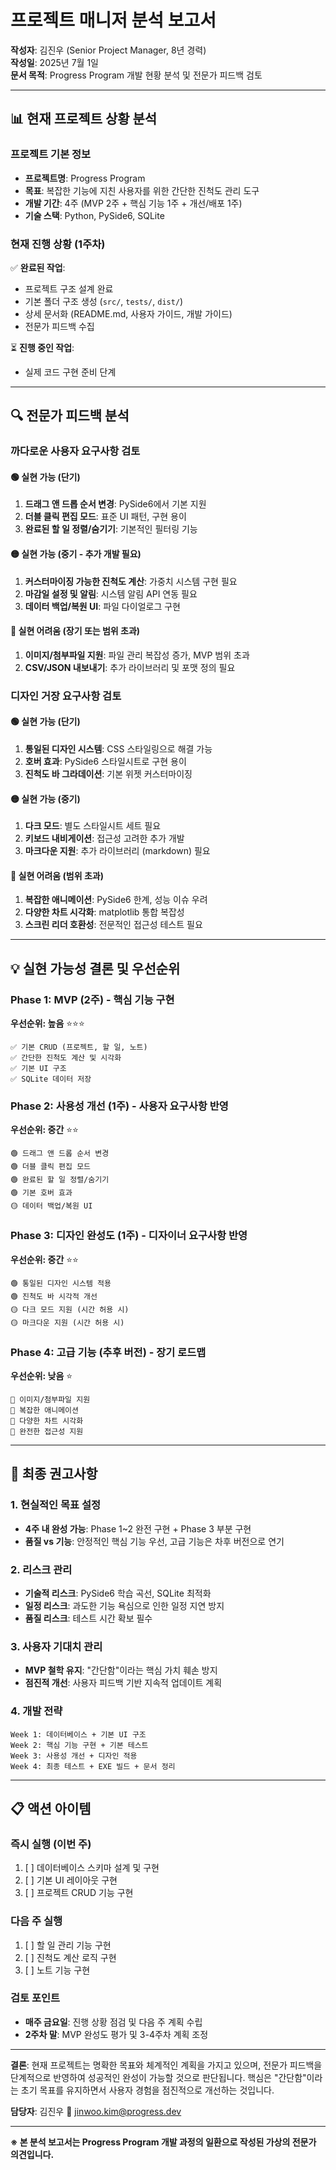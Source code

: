 # 프로젝트 매니저 분석 보고서

**작성자**: 김진우 (Senior Project Manager, 8년 경력)  
**작성일**: 2025년 7월 1일  
**문서 목적**: Progress Program 개발 현황 분석 및 전문가 피드백 검토

---

## 📊 현재 프로젝트 상황 분석

### 프로젝트 기본 정보
- **프로젝트명**: Progress Program
- **목표**: 복잡한 기능에 지친 사용자를 위한 간단한 진척도 관리 도구
- **개발 기간**: 4주 (MVP 2주 + 핵심 기능 1주 + 개선/배포 1주)
- **기술 스택**: Python, PySide6, SQLite

### 현재 진행 상황 (1주차)
✅ **완료된 작업**:
- 프로젝트 구조 설계 완료
- 기본 폴더 구조 생성 (`src/`, `tests/`, `dist/`)
- 상세 문서화 (README.md, 사용자 가이드, 개발 가이드)
- 전문가 피드백 수집

⏳ **진행 중인 작업**:
- 실제 코드 구현 준비 단계

---

## 🔍 전문가 피드백 분석

### 까다로운 사용자 요구사항 검토

#### 🟢 실현 가능 (단기)
1. **드래그 앤 드롭 순서 변경**: PySide6에서 기본 지원
2. **더블 클릭 편집 모드**: 표준 UI 패턴, 구현 용이
3. **완료된 할 일 정렬/숨기기**: 기본적인 필터링 기능

#### 🟡 실현 가능 (중기 - 추가 개발 필요)
1. **커스터마이징 가능한 진척도 계산**: 가중치 시스템 구현 필요
2. **마감일 설정 및 알림**: 시스템 알림 API 연동 필요
3. **데이터 백업/복원 UI**: 파일 다이얼로그 구현

#### 🔴 실현 어려움 (장기 또는 범위 초과)
1. **이미지/첨부파일 지원**: 파일 관리 복잡성 증가, MVP 범위 초과
2. **CSV/JSON 내보내기**: 추가 라이브러리 및 포맷 정의 필요

### 디자인 거장 요구사항 검토

#### 🟢 실현 가능 (단기)
1. **통일된 디자인 시스템**: CSS 스타일링으로 해결 가능
2. **호버 효과**: PySide6 스타일시트로 구현 용이
3. **진척도 바 그라데이션**: 기본 위젯 커스터마이징

#### 🟡 실현 가능 (중기)
1. **다크 모드**: 별도 스타일시트 세트 필요
2. **키보드 내비게이션**: 접근성 고려한 추가 개발
3. **마크다운 지원**: 추가 라이브러리 (markdown) 필요

#### 🔴 실현 어려움 (범위 초과)
1. **복잡한 애니메이션**: PySide6 한계, 성능 이슈 우려
2. **다양한 차트 시각화**: matplotlib 통합 복잡성
3. **스크린 리더 호환성**: 전문적인 접근성 테스트 필요

---

## 💡 실현 가능성 결론 및 우선순위

### Phase 1: MVP (2주) - 핵심 기능 구현
**우선순위: 높음** ⭐⭐⭐
```
✅ 기본 CRUD (프로젝트, 할 일, 노트)
✅ 간단한 진척도 계산 및 시각화
✅ 기본 UI 구조
✅ SQLite 데이터 저장
```

### Phase 2: 사용성 개선 (1주) - 사용자 요구사항 반영
**우선순위: 중간** ⭐⭐
```
🟢 드래그 앤 드롭 순서 변경
🟢 더블 클릭 편집 모드
🟢 완료된 할 일 정렬/숨기기
🟢 기본 호버 효과
🟡 데이터 백업/복원 UI
```

### Phase 3: 디자인 완성도 (1주) - 디자이너 요구사항 반영
**우선순위: 중간** ⭐⭐
```
🟢 통일된 디자인 시스템 적용
🟢 진척도 바 시각적 개선
🟡 다크 모드 지원 (시간 허용 시)
🟡 마크다운 지원 (시간 허용 시)
```

### Phase 4: 고급 기능 (추후 버전) - 장기 로드맵
**우선순위: 낮음** ⭐
```
🔴 이미지/첨부파일 지원
🔴 복잡한 애니메이션
🔴 다양한 차트 시각화
🔴 완전한 접근성 지원
```

---

## 🎯 최종 권고사항

### 1. 현실적인 목표 설정
- **4주 내 완성 가능**: Phase 1~2 완전 구현 + Phase 3 부분 구현
- **품질 vs 기능**: 안정적인 핵심 기능 우선, 고급 기능은 차후 버전으로 연기

### 2. 리스크 관리
- **기술적 리스크**: PySide6 학습 곡선, SQLite 최적화
- **일정 리스크**: 과도한 기능 욕심으로 인한 일정 지연 방지
- **품질 리스크**: 테스트 시간 확보 필수

### 3. 사용자 기대치 관리
- **MVP 철학 유지**: "간단함"이라는 핵심 가치 훼손 방지
- **점진적 개선**: 사용자 피드백 기반 지속적 업데이트 계획

### 4. 개발 전략
```
Week 1: 데이터베이스 + 기본 UI 구조
Week 2: 핵심 기능 구현 + 기본 테스트
Week 3: 사용성 개선 + 디자인 적용
Week 4: 최종 테스트 + EXE 빌드 + 문서 정리
```

---

## 📋 액션 아이템

### 즉시 실행 (이번 주)
1. [ ] 데이터베이스 스키마 설계 및 구현
2. [ ] 기본 UI 레이아웃 구현
3. [ ] 프로젝트 CRUD 기능 구현

### 다음 주 실행
1. [ ] 할 일 관리 기능 구현
2. [ ] 진척도 계산 로직 구현
3. [ ] 노트 기능 구현

### 검토 포인트
- **매주 금요일**: 진행 상황 점검 및 다음 주 계획 수립
- **2주차 말**: MVP 완성도 평가 및 3-4주차 계획 조정

---

**결론**: 현재 프로젝트는 명확한 목표와 체계적인 계획을 가지고 있으며, 전문가 피드백을 단계적으로 반영하여 성공적인 완성이 가능할 것으로 판단됩니다. 핵심은 "간단함"이라는 초기 목표를 유지하면서 사용자 경험을 점진적으로 개선하는 것입니다.

**담당자**: 김진우 📧 jinwoo.kim@progress.dev

---

**※ 본 분석 보고서는 Progress Program 개발 과정의 일환으로 작성된 가상의 전문가 의견입니다.** 
